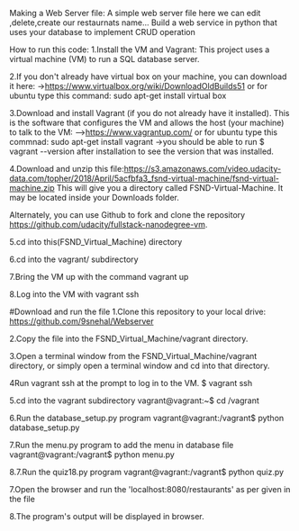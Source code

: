 Making a Web Server file:
A simple web server file here we can edit ,delete,create our restaurnats name... Build a web service in python that uses your database to implement CRUD operation

How to run this code:
1.Install the VM and Vagrant: This project uses a virtual machine (VM) to run a SQL database server.

2.If you don't already have virtual box on your machine, you can download it here: ->https://www.virtualbox.org/wiki/DownloadOldBuilds51 or for ubuntu type this command: sudo apt-get install virtual box

3.Download and install Vagrant (if you do not already have it installed). This is the software that configures the VM and allows the host (your machine) to talk to the VM: -->https://www.vagrantup.com/ or for ubuntu type this commnad: sudo apt-get install vagrant ->you should be able to run $ vagrant --version after installation to see the version that was installed.

4.Download and unzip this file:https://s3.amazonaws.com/video.udacity-data.com/topher/2018/April/5acfbfa3_fsnd-virtual-machine/fsnd-virtual-machine.zip This will give you a directory called FSND-Virtual-Machine. It may be located inside your Downloads folder.

Alternately, you can use Github to fork and clone the repository https://github.com/udacity/fullstack-nanodegree-vm.

5.cd into this(FSND_Virtual_Machine) directory

6.cd into the vagrant/ subdirectory

7.Bring the VM up with the command vagrant up

8.Log into the VM with vagrant ssh

#Download and run the file 1.Clone this repository to your local drive: https://github.com/9snehal/Webserver

2.Copy the file into the FSND_Virtual_Machine/vagrant directory.

3.Open a terminal window from the FSND_Virtual_Machine/vagrant directory, or simply open a terminal window and cd into that directory.

4Run vagrant ssh at the prompt to log in to the VM. $ vagrant ssh

5.cd into the vagrant subdirectory vagrant@vagrant:~$ cd /vagrant

6.Run the database_setup.py program vagrant@vagrant:/vagrant$ python database_setup.py

7.Run the menu.py program to add the menu in database file vagrant@vagrant:/vagrant$ python menu.py

8.7.Run the quiz18.py program vagrant@vagrant:/vagrant$ python quiz.py

7.Open the browser and run the 'localhost:8080/restaurants' as per given in the file

8.The program's output will be displayed in browser.
